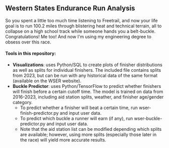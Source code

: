 <h2>Western States Endurance Run Analysis</h2>
So you spent a little too much time listening to Freetrail, and now your life goal is to run 100.2 miles through blistering heat and technical terrain, all to collapse on a high school track while someone hands you a belt-buckle. Congratulations! Me too! And now I'm using my engineering degree to obsess over this race.

<h4>Tools in this repository:</h4>

<ul>
      <li><b>Visualizations</b>: uses Python/SQL to create plots of finisher distributions as well as splits for individual finishers. The included file contains splits from 2023, but can be run with any historical data of the same format (available on the WSER website).</li>
      <li><b>Buckle Predictor</b>: uses Python/TensorFlow to predict whether finishers will finish before a certain cutoff time. The model is trained on data from 2016-2023, including aid station splits, weather, and finisher age/gender category.
      <ul>
            <li>To predict whether a finisher will beat a certain time, run wser-finish-predictor.py and input user data.</li>
            <li>To predict which buckle a runner will earn (if any), run wser-buckle-predictor.py and input user data.</li>
            <li>Note that the aid station list can be modified depending which splits are available; however, using more splits (especially those later in the race) will yield more accurate results.</li>
      </ul>
      </li>
</ul>
